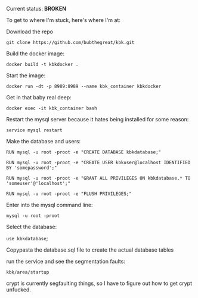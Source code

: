 Current status: __BROKEN__

To get to where I'm stuck, here's where I'm at:

Download the repo

`git clone https://github.com/bubthegreat/kbk.git`

Build the docker image:

`docker build -t kbkdocker .`

Start the image:

`docker run -dt -p 8989:8989 --name kbk_container kbkdocker`

Get in that baby real deep:

`docker exec -it kbk_container bash`

Restart the mysql server because it hates being installed for some reason:

`service mysql restart`

Make the database and users:

`RUN mysql -u root -proot -e "CREATE DATABASE kbkdatabase;"`

`RUN mysql -u root -proot -e "CREATE USER kbkuser@localhost IDENTIFIED BY 'somepassword';"`

`RUN mysql -u root -proot -e "GRANT ALL PRIVILEGES ON kbkdatabase.* TO 'someuser'@'localhost';"`

`RUN mysql -u root -proot -e "FLUSH PRIVILEGES;"`

Enter into the mysql command line:

`mysql -u root -proot`

Select the database:

`use kbkdatabase`;

Copypasta the database.sql file to create the actual database tables

run the service and see the segmentation faults:

`kbk/area/startup`

crypt is currently segfaulting things, so I have to figure out how to get crypt unfucked.
